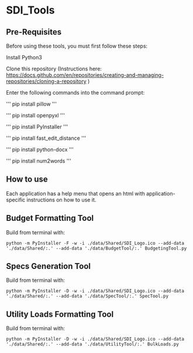 # SDI_Tools
## Pre-Requisites

Before using these tools, you must first follow these steps:

Install Python3

Clone this repository (Instructions here: https://docs.github.com/en/repositories/creating-and-managing-repositories/cloning-a-repository )

Enter the following commands into the command prompt:

'''
pip install pillow
'''

'''
pip install openpyxl
'''

'''
pip install PyInstaller
'''

'''
pip install fast_edit_distance
'''

'''
pip install python-docx
'''

'''
pip install num2words
'''

## How to use

Each application has a help menu that opens an html with application-specific instructions on how to use it.

## Budget Formatting Tool

Build from terminal with: 
```
python -m PyInstaller -F -w -i ./data/Shared/SDI_Logo.ico --add-data './data/Shared/:.' --add-data './data/BudgetTool/:.' BudgetingTool.py 
```

## Specs Generation Tool

Build from terminal with: 
```
python -m PyInstaller -D -w -i ./data/Shared/SDI_Logo.ico --add-data './data/Shared/:.' --add-data './data/SpecTool/:.' SpecTool.py
```
## Utility Loads Formatting Tool

Build from terminal with: 
```
python -m PyInstaller -D -w -i ./data/Shared/SDI_Logo.ico --add-data './data/Shared/:.' --add-data './data/UtilityTool/:.' BulkLoads.py
```
